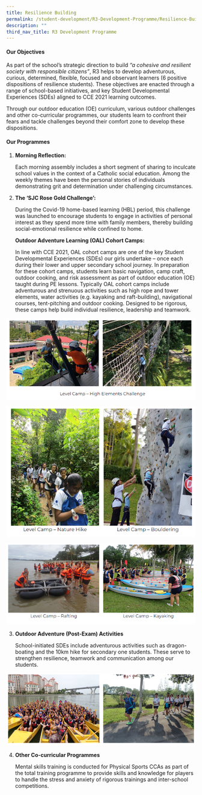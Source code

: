 ```yaml
---
title: Resilience Building
permalink: /student-development/R3-Development-Programme/Resilience-Building/
description: ""
third_nav_title: R3 Development Programme
---
```

#### **Our Objectives**


As part of the school’s strategic direction to build _“a cohesive and resilient society with responsible citizens”_, R3 helps to develop adventurous, curious, determined, flexible, focused and observant learners (6 positive dispositions of resilience students). These objectives are enacted through a range of school-based initiatives, and key Student Developmental Experiences (SDEs) aligned to CCE 2021 learning outcomes.

  

Through our outdoor education (OE) curriculum, various outdoor challenges and other co-curricular programmes, our students learn to confront their fears and tackle challenges beyond their comfort zone to develop these dispositions.

#### **Our Programmes**


1.  **Morning Reflection:**
    
    Each morning assembly includes a short segment of sharing to inculcate school values in the context of a Catholic social education. Among the weekly themes have been the personal stories of individuals demonstrating grit and determination under challenging circumstances.
    

  

2.  **The ‘SJC Rose Gold Challenge’:**
    
    During the Covid-19 home-based learning (HBL) period, this challenge was launched to encourage students to engage in activities of personal interest as they spend more time with family members, thereby building social-emotional resilience while confined to home.
    
      
    
    **Outdoor Adventure Learning (OAL) Cohort Camps:**
    
    In line with CCE 2021, OAL cohort camps are one of the key Student Developmental Experiences (SDEs) our girls undertake – once each during their lower and upper secondary school journey. In preparation for these cohort camps, students learn basic navigation, camp craft, outdoor cooking, and risk assessment as part of outdoor education (OE) taught during PE lessons. Typically OAL cohort camps include adventurous and strenuous activities such as high rope and tower elements, water activities (e.g. kayaking and raft-building), navigational courses, tent-pitching and outdoor cooking. Designed to be rigorous, these camps help build individual resilience, leadership and teamwork.
    
![](/images/Student%20Development/R3%20Development%20Programme/Resilience%20Building/R1.png)
  
![](/images/Student%20Development/R3%20Development%20Programme/Resilience%20Building/R2.png)

![](/images/Student%20Development/R3%20Development%20Programme/Resilience%20Building/R3.png)



  

3.  **Outdoor Adventure (Post-Exam) Activities**
    
    School-initiated SDEs include adventurous activities such as dragon-boating and the 10km hike for secondary one students. These serve to strengthen resilience, teamwork and communication among our students.
    
![](/images/Student%20Development/R3%20Development%20Programme/Resilience%20Building/R4.png)


  

4.  **Other Co-curricular Programmes**
    
    Mental skills training is conducted for Physical Sports CCAs as part of the total training programme to provide skills and knowledge for players to handle the stress and anxiety of rigorous trainings and inter-school competitions.